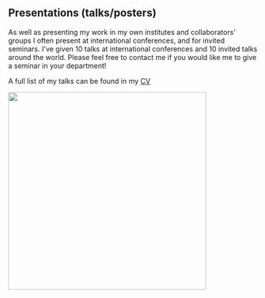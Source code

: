## Presentations (talks/posters)

As well as presenting my work in my own institutes and collaborators' groups I often present at international conferences, and for invited seminars. I've given 10 talks at international conferences and 10 invited talks around the world. Please feel free to contact me if you would like me to give a seminar in your department!

A full list of my talks can be found in my [CV](/Barratt_CV_full.pdf)

<img src="https://cd-barratt.github.io/Talk.jpg"  align="center" width="400">

